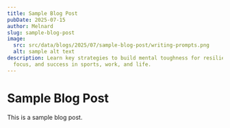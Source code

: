 ```yaml
---
title: Sample Blog Post
pubDate: 2025-07-15
author: Melnard
slug: sample-blog-post
image:
  src: src/data/blogs/2025/07/sample-blog-post/writing-prompts.png
  alt: sample alt text
description: Learn key strategies to build mental toughness for resilience,
  focus, and success in sports, work, and life.
---
```

# Sample Blog Post

This is a sample blog post.